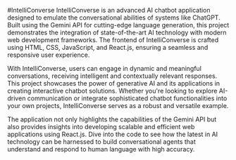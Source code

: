 #IntelliConverse
IntelliConverse is an advanced AI chatbot application designed to emulate the conversational abilities of systems like ChatGPT. Built using the Gemini API for cutting-edge language generation, this project demonstrates the integration of state-of-the-art AI technology with modern web development frameworks. The frontend of IntelliConverse is crafted using HTML, CSS, JavaScript, and React.js, ensuring a seamless and responsive user experience.

With IntelliConverse, users can engage in dynamic and meaningful conversations, receiving intelligent and contextually relevant responses. This project showcases the power of generative AI and its applications in creating interactive chatbot solutions. Whether you're looking to explore AI-driven communication or integrate sophisticated chatbot functionalities into your own projects, IntelliConverse serves as a robust and versatile example.

The application not only highlights the capabilities of the Gemini API but also provides insights into developing scalable and efficient web applications using React.js. Dive into the code to see how the latest in AI technology can be harnessed to build conversational agents that understand and respond to human language with high accuracy.


